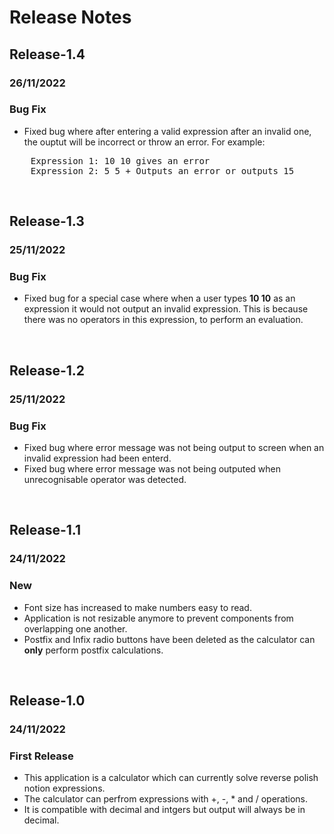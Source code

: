 # **Release Notes**
## Release-1.4
### 26/11/2022
### Bug Fix
- Fixed bug where after entering a valid expression after an invalid one, the ouptut will be incorrect or throw an error.
For example:
<pre>
    Expression 1: 10 10 gives an error
    Expression 2: 5 5 + Outputs an error or outputs 15
</pre>

<br />

## Release-1.3
### 25/11/2022
### Bug Fix
- Fixed bug for a special case where when a user types **10 10** as an expression it would not output an invalid expression. This is because there was no operators in this expression, to perform an evaluation.

<br />

## Release-1.2
### 25/11/2022
### Bug Fix
- Fixed bug where error message was not being output to screen when an invalid expression had been enterd.
- Fixed bug where error message was not being outputed when unrecognisable operator was detected.

<br />

## Release-1.1 
### 24/11/2022
### New
- Font size has increased to make numbers easy to read.
- Application is not resizable anymore to prevent components from overlapping one another.
- Postfix and Infix radio buttons have been deleted as the calculator can **only** perform postfix calculations. 

<br />

## Release-1.0 
### 24/11/2022
### First Release
- This application is a calculator which can currently solve reverse polish notion expressions.
- The calculator can perfrom expressions with +, -, * and / operations.
- It is compatible with decimal and intgers but output will always be in decimal.
